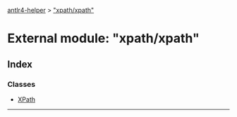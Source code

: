 [antlr4-helper](../README.md) > ["xpath/xpath"](../modules/_xpath_xpath_.md)

# External module: "xpath/xpath"

## Index

### Classes

* [XPath](../classes/_xpath_xpath_.xpath.md)

---

